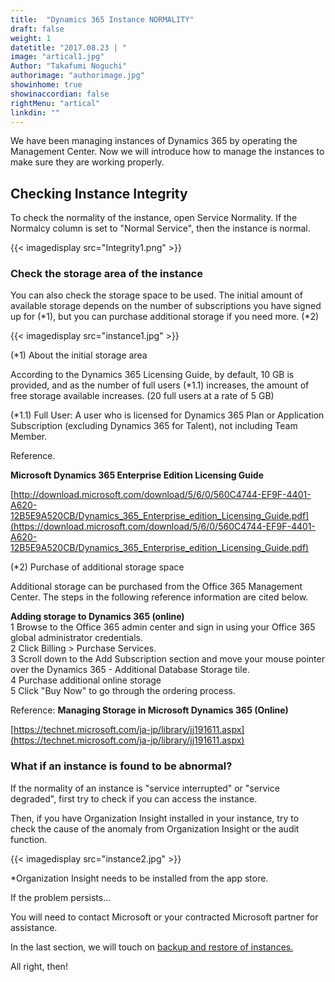 ```yaml
---
title:  "Dynamics 365 Instance NORMALITY"
draft: false
weight: 1
datetitle: "2017.08.23 | "
image: "artical1.jpg"
Author: "Takafumi Noguchi"
authorimage: "authorimage.jpg"
showinhome: true
showinaccordian: false
rightMenu: "artical"
linkdin: ""
---
```

<!-- Intro  -->
We have been managing instances of Dynamics 365 by operating the Management Center. Now we will introduce how to manage the instances to make sure they are working properly.

## Checking Instance Integrity
To check the normality of the instance, open Service Normality. If the Normalcy column is set to "Normal Service", then the instance is normal.
<!-- Image= Integrity1.png -->
{{< imagedisplay src="Integrity1.png" >}}

### Check the storage area of the instance
You can also check the storage space to be used. The initial amount of available storage depends on the number of subscriptions you have signed up for (*1), but you can purchase additional storage if you need more. (*2)
<!-- Image= instance1.jpg -->
{{< imagedisplay src="instance1.jpg" >}}

(*1) About the initial storage area

According to the Dynamics 365 Licensing Guide, by default, 10 GB is provided, and as the number of full users (*1.1) increases, the amount of free storage available increases. (20 full users at a rate of 5 GB)

(*1.1) Full User: A user who is licensed for Dynamics 365 Plan or Application Subscription (excluding Dynamics 365 for Talent), not including Team Member.

Reference.

**Microsoft Dynamics 365 Enterprise Edition Licensing Guide**

[http://download.microsoft.com/download/5/6/0/560C4744-EF9F-4401-A620-12B5E9A520CB/Dynamics_365_Enterprise_edition_Licensing_Guide.pdf](https://download.microsoft.com/download/5/6/0/560C4744-EF9F-4401-A620-12B5E9A520CB/Dynamics_365_Enterprise_edition_Licensing_Guide.pdf)


(*2) Purchase of additional storage space

Additional storage can be purchased from the Office 365 Management Center. The steps in the following reference information are cited below.

<!-- Quate Box -->
**Adding storage to Dynamics 365 (online)**   
1 Browse to the Office 365 admin center and sign in using your Office 365 global administrator credentials.  
2 Click Billing > Purchase Services.  
3 Scroll down to the Add Subscription section and move your mouse pointer over the Dynamics 365 - Additional Database Storage tile.  
4 Purchase additional online storage  
5 Click "Buy Now" to go through the ordering process.  


Reference: **Managing Storage in Microsoft Dynamics 365 (Online)**

[https://technet.microsoft.com/ja-jp/library/jj191611.aspx](https://technet.microsoft.com/ja-jp/library/jj191611.aspx)
### What if an instance is found to be abnormal?
If the normality of an instance is "service interrupted" or "service degraded", first try to check if you can access the instance.

Then, if you have Organization Insight installed in your instance, try to check the cause of the anomaly from Organization Insight or the audit function.
<!-- Image= instance2.jpg -->
{{< imagedisplay src="instance2.jpg" >}}

*Organization Insight needs to be installed from the app store.

If the problem persists...

You will need to contact Microsoft or your contracted Microsoft partner for assistance.

In the last section, we will touch on [backup and restore of instances.](#)

All right, then!